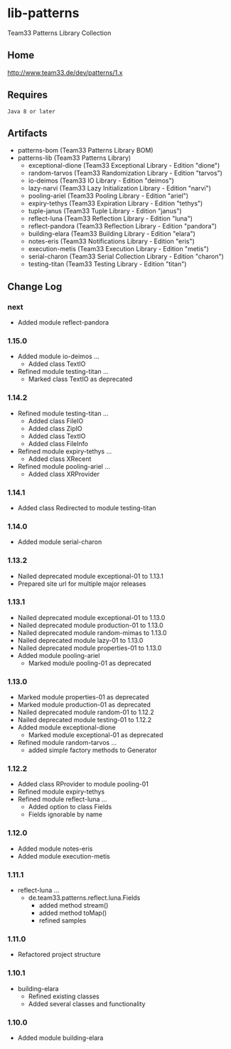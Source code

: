 # lib-patterns

Team33 Patterns Library Collection

## Home

http://www.team33.de/dev/patterns/1.x

## Requires

    Java 8 or later

## Artifacts

* patterns-bom (Team33 Patterns Library BOM)
* patterns-lib (Team33 Patterns Library)
  * exceptional-dione (Team33 Exceptional Library - Edition "dione")
  * random-tarvos (Team33 Randomization Library - Edition "tarvos")
  * io-deimos (Team33 IO Library - Edition "deimos")
  * lazy-narvi (Team33 Lazy Initialization Library - Edition "narvi")
  * pooling-ariel (Team33 Pooling Library - Edition "ariel")
  * expiry-tethys (Team33 Expiration Library - Edition "tethys")
  * tuple-janus (Team33 Tuple Library - Edition "janus")
  * reflect-luna (Team33 Reflection Library - Edition "luna")
  * reflect-pandora (Team33 Reflection Library - Edition "pandora")
  * building-elara (Team33 Building Library - Edition "elara")
  * notes-eris (Team33 Notifications Library - Edition "eris")
  * execution-metis (Team33 Execution Library - Edition "metis")
  * serial-charon (Team33 Serial Collection Library - Edition "charon")
  * testing-titan (Team33 Testing Library - Edition "titan")

## Change Log

### next

* Added module reflect-pandora

### 1.15.0

* Added module io-deimos ...
  * Added class TextIO
* Refined module testing-titan ...
  * Marked class TextIO as deprecated

### 1.14.2

* Refined module testing-titan ...
  * Added class FileIO
  * Added class ZipIO
  * Added class TextIO
  * Added class FileInfo
* Refined module expiry-tethys ...
  * Added class XRecent
* Refined module pooling-ariel ...
  * Added class XRProvider

### 1.14.1

* Added class Redirected to module testing-titan

### 1.14.0

* Added module serial-charon

### 1.13.2

* Nailed deprecated module exceptional-01 to 1.13.1
* Prepared site url for multiple major releases

### 1.13.1

* Nailed deprecated module exceptional-01 to 1.13.0
* Nailed deprecated module production-01 to 1.13.0
* Nailed deprecated module random-mimas to 1.13.0
* Nailed deprecated module lazy-01 to 1.13.0
* Nailed deprecated module properties-01 to 1.13.0
* Added module pooling-ariel
  * Marked module pooling-01 as deprecated

### 1.13.0

* Marked module properties-01 as deprecated
* Marked module production-01 as deprecated
* Nailed deprecated module random-01 to 1.12.2
* Nailed deprecated module testing-01 to 1.12.2
* Added module exceptional-dione
  * Marked module exceptional-01 as deprecated
* Refined module random-tarvos ...
  * added simple factory methods to Generator

### 1.12.2

* Added class RProvider to module pooling-01
* Refined module expiry-tethys
* Refined module reflect-luna ...
  * Added option <public fields> to class Fields
  * Fields ignorable by name

### 1.12.0

* Added module notes-eris
* Added module execution-metis

### 1.11.1

* reflect-luna ...
  * de.team33.patterns.reflect.luna.Fields
    * added method stream()
    * added method toMap()
    * refined samples

### 1.11.0

* Refactored project structure

### 1.10.1

* building-elara
  * Refined existing classes
  * Added several classes and functionality

### 1.10.0

* Added module building-elara

